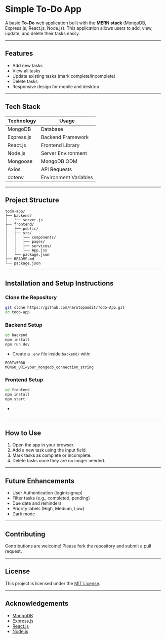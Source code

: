 # Simple To-Do App

A basic **To-Do** web application built with the **MERN stack** (MongoDB, Express.js, React.js, Node.js). This application allows users to add, view, update, and delete their tasks easily.

---

## Features

- Add new tasks
- View all tasks
- Update existing tasks (mark complete/incomplete)
- Delete tasks
- Responsive design for mobile and desktop

---

## Tech Stack

| Technology | Usage                 |
| ---------- | --------------------- |
| MongoDB    | Database              |
| Express.js | Backend Framework     |
| React.js   | Frontend Library      |
| Node.js    | Server Environment    |
| Mongoose   | MongoDB ODM           |
| Axios      | API Requests          |
| dotenv     | Environment Variables |

---

## Project Structure

```
todo-app/
├── backend/
│   └── server.js
├── frontend/
│   ├── public/
│   ├── src/
│   │   ├── components/
│   │   ├── pages/
│   │   ├── services/
│   │   └── App.jsx
│   └── package.json
├── README.md
└── package.json
```

---

## Installation and Setup Instructions

### Clone the Repository

```bash
git clone https://github.com/narutopandit/Todo-App.git
cd todo-app
```

### Backend Setup

```bash
cd backend
npm install
npm run dev
```

- Create a `.env` file inside `backend/` with:

```env
PORT=5000
MONGO_URI=your_mongodb_connection_string
```

### Frontend Setup

```bash
cd frontend
npm install
npm start
```

-

```env
```

---

## How to Use

1. Open the app in your browser.
2. Add a new task using the input field.
3. Mark tasks as complete or incomplete.
4. Delete tasks once they are no longer needed.

---

## Future Enhancements

- User Authentication (login/signup)
- Filter tasks (e.g., completed, pending)
- Due date and reminders
- Priority labels (High, Medium, Low)
- Dark mode

---

## Contributing

Contributions are welcome! Please fork the repository and submit a pull request.

---

## License

This project is licensed under the [MIT License](LICENSE).

---

## Acknowledgements

- [MongoDB](https://www.mongodb.com/)
- [Express.js](https://expressjs.com/)
- [React.js](https://reactjs.org/)
- [Node.js](https://nodejs.org/)

